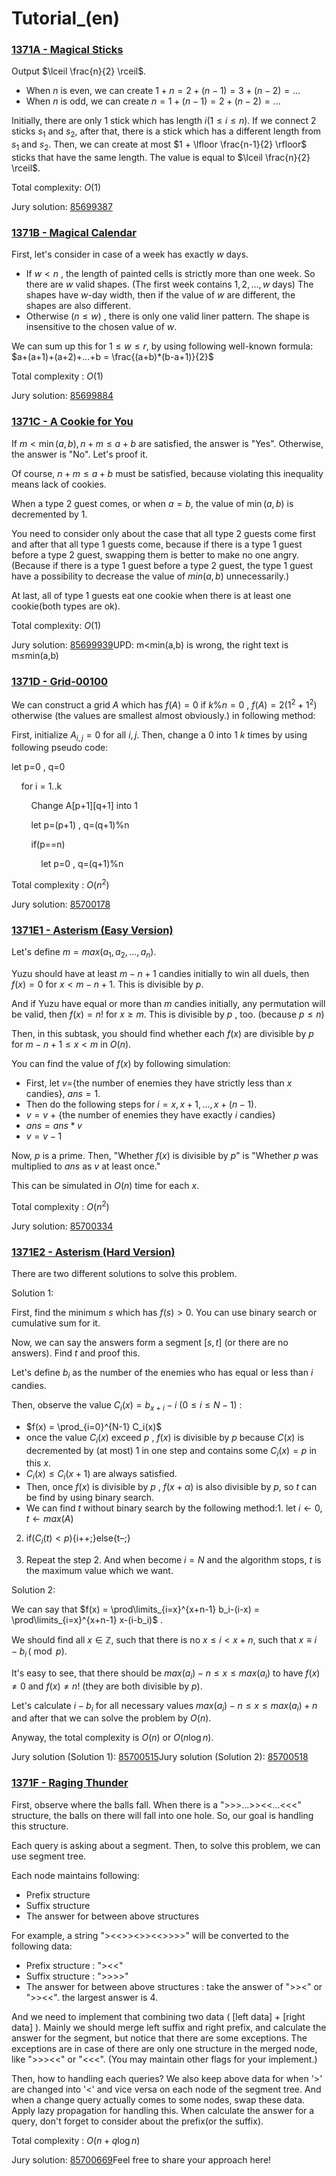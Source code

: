 # Tutorial_(en)


### [1371A - Magical Sticks](../problems/A._Magical_Sticks.md "Codeforces Round 654 (Div. 2)")

Output $\lceil \frac{n}{2} \rceil$.

* When $n$ is even, we can create $1+n = 2+(n-1) = 3+(n-2) = ...$
* When $n$ is odd, we can create $n = 1+(n-1) = 2+(n-2) = ...$

Initially, there are only $1$ stick which has length $i (1 \le i \le n)$. If we connect $2$ sticks $s_1$ and $s_2$, after that, there is a stick which has a different length from $s_1$ and $s_2$. Then, we can create at most $1 + \lfloor \frac{n-1}{2} \rfloor$ sticks that have the same length. The value is equal to $\lceil \frac{n}{2} \rceil$.

Total complexity: $O(1)$

Jury solution: [85699387](https://codeforces.com/contest/1371/submission/85699387 "Submission 85699387 by physics0523") 

### [1371B - Magical Calendar](../problems/B._Magical_Calendar.md "Codeforces Round 654 (Div. 2)")

First, let's consider in case of a week has exactly $w$ days.

* If $w<n$ , the length of painted cells is strictly more than one week. So there are $w$ valid shapes. (The first week contains $1,2,...,w$ days) The shapes have $w$-day width, then if the value of $w$ are different, the shapes are also different.
* Otherwise $(n \le w)$ , there is only one valid liner pattern. The shape is insensitive to the chosen value of $w$.

We can sum up this for $1 \le w \le r$, by using following well-known formula: $a+(a+1)+(a+2)+...+b = \frac{(a+b)*(b-a+1)}{2}$

Total complexity : $O(1)$

 Jury solution: [85699884](https://codeforces.com/contest/1371/submission/85699884 "Submission 85699884 by physics0523") 
### [1371C - A Cookie for You](../problems/C._A_Cookie_for_You.md "Codeforces Round 654 (Div. 2)")

If $m < \min (a,b) , n+m \le a+b$ are satisfied, the answer is "Yes". Otherwise, the answer is "No". Let's proof it.

Of course, $n+m \le a+b$ must be satisfied, because violating this inequality means lack of cookies.

When a type $2$ guest comes, or when $a=b$, the value of $\min(a,b)$ is decremented by $1$. 

You need to consider only about the case that all type $2$ guests come first and after that all type $1$ guests come, because if there is a type $1$ guest before a type $2$ guest, swapping them is better to make no one angry. (Because if there is a type $1$ guest before a type $2$ guest, the type $1$ guest have a possibility to decrease the value of $min(a,b)$ unnecessarily.)

At last, all of type $1$ guests eat one cookie when there is at least one cookie(both types are ok).

Total complexity: $O(1)$

 Jury solution: [85699939](https://codeforces.com/contest/1371/submission/85699939 "Submission 85699939 by physics0523")UPD: m<min(a,b) is wrong, the right text is m≤min(a,b) 

### [1371D - Grid-00100](../problems/D._Grid-00100.md "Codeforces Round 654 (Div. 2)")

We can construct a grid $A$ which has $f(A)=0$ if $k\%n=0$ , $f(A)=2(1^2+1^2)$ otherwise (the values are smallest almost obviously.) in following method:

First, initialize $A_{i,j}=0$ for all $i,j$. Then, change a $0$ into $1$ $k$ times by using following pseudo code:

 let p=0 , q=0

     for i = 1..k

         Change A[p+1][q+1] into 1

         let p=(p+1) , q=(q+1)%n

         if(p==n)

             let p=0 , q=(q+1)%n

 Total complexity : $O(n^2)$

 Jury solution: [85700178](https://codeforces.com/contest/1371/submission/85700178 "Submission 85700178 by physics0523") 
### [1371E1 - Asterism (Easy Version)](../problems/E1._Asterism_(Easy_Version).md "Codeforces Round 654 (Div. 2)")

Let's define $m = max(a_1,a_2,...,a_n)$.

Yuzu should have at least $m-n+1$ candies initially to win all duels, then $f(x)=0$ for $x < m-n+1$. This is divisible by $p$.

And if Yuzu have equal or more than $m$ candies initially, any permutation will be valid, then $f(x)=n!$ for $x \ge m$. This is divisible by $p$ , too. (because $p \le n$)

Then, in this subtask, you should find whether each $f(x)$ are divisible by $p$ for $m-n+1 \le x < m$ in $O(n)$.

You can find the value of $f(x)$ by following simulation:

* First, let $v$={the number of enemies they have strictly less than $x$ candies}, $ans=1$.
* Then do the following steps for $i=x,x+1,...,x+(n-1)$.
* $v = v$ + {the number of enemies they have exactly $i$ candies}
* $ans = ans * v$
* $v = v - 1$

Now, $p$ is a prime. Then, "Whether $f(x)$ is divisible by $p$" is "Whether $p$ was multiplied to $ans$ as $v$ at least once."

This can be simulated in $O(n)$ time for each $x$.

Total complexity : $O(n^2)$

 Jury solution: [85700334](https://codeforces.com/contest/1371/submission/85700334 "Submission 85700334 by physics0523") 
### [1371E2 - Asterism (Hard Version)](../problems/E2._Asterism_(Hard_Version).md "Codeforces Round 654 (Div. 2)")

There are two different solutions to solve this problem.

Solution 1:

First, find the minimum $s$ which has $f(s) > 0$. You can use binary search or cumulative sum for it.

Now, we can say the answers form a segment $[s,t]$ (or there are no answers). Find $t$ and proof this.

Let's define $b_i$ as the number of the enemies who has equal or less than $i$ candies.

Then, observe the value $C_i(x) = b_{x+i}-i \ (0 \le i \le N-1)$ :

* $f(x) = \prod_{i=0}^{N-1} C_i(x)$
* once the value $C_i(x)$ exceed $p$ , $f(x)$ is divisible by $p$ because $C(x)$ is decremented by (at most) 1 in one step and contains some $C_i(x) = p$ in this $x$.
* $C_i(x) \le C_i(x+1)$ are always satisfied.
* Then, once $f(x)$ is divisible by $p$ , $f(x+\alpha)$ is also divisible by $p$, so $t$ can be find by using binary search.
* We can find $t$ without binary search by the following method:1. let $i \leftarrow 0, t \leftarrow max(A)$ 

2. if($C_i(t)<p$){i++;}else{t–;}

3. Repeat the step 2. And when become $i=N$ and the algorithm stops, $t$ is the maximum value which we want.

Solution 2:

We can say that $f(x) = \prod\limits_{i=x}^{x+n-1} b_i-(i-x) = \prod\limits_{i=x}^{x+n-1} x-(i-b_i)$ .

We should find all $x \in \mathbb{Z}$, such that there is no $x \leq i < x + n$, such that $x \equiv i - b_i \, (\bmod p)$.

It's easy to see, that there should be $max(a_i) - n \leq x \leq max(a_i)$ to have $f(x) \neq 0$ and $f(x) \neq n!$ (they are both divisible by $p$).

Let's calculate $i - b_i$ for all necessary values $max(a_i) - n \leq x \leq max(a_i) + n$ and after that we can solve the problem by $O(n)$.

Anyway, the total complexity is $O(n)$ or $O(n \log n)$.

 Jury solution (Solution 1): [85700515](https://codeforces.com/contest/1371/submission/85700515 "Submission 85700515 by physics0523")Jury solution (Solution 2): [85700518](https://codeforces.com/contest/1371/submission/85700518 "Submission 85700518 by physics0523") 

### [1371F - Raging Thunder](../problems/F._Raging_Thunder.md "Codeforces Round 654 (Div. 2)")

First, observe where the balls fall. When there is a ">>>...>><<...<<<" structure, the balls on there will fall into one hole. So, our goal is handling this structure.

Each query is asking about a segment. Then, to solve this problem, we can use segment tree.

Each node maintains following:

* Prefix structure
* Suffix structure
* The answer for between above structures

For example, a string "><<>><>><<>>>>" will be converted to the following data:

* Prefix structure : "><<"
* Suffix structure : ">>>>"
* The answer for between above structures : take the answer of ">><" or ">><<". the largest answer is $4$.

And we need to implement that combining two data ( [left data] + [right data] ). Mainly we should merge left suffix and right prefix, and calculate the answer for the segment, but notice that there are some exceptions. The exceptions are in case of there are only one structure in the merged node, like ">>><<" or "<<<". (You may maintain other flags for your implement.)

Then, how to handling each queries? We also keep above data for when '>' are changed into '<' and vice versa on each node of the segment tree. And when a change query actually comes to some nodes, swap these data. Apply lazy propagation for handling this. When calculate the answer for a query, don't forget to consider about the prefix(or the suffix).

Total complexity : $O(n + q \log n)$

 Jury solution: [85700669](https://codeforces.com/contest/1371/submission/85700669 "Submission 85700669 by physics0523")Feel free to share your approach here!

